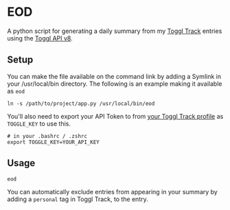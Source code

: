 # EOD

A python script for generating a daily summary from my [Toggl Track](https://www.toggl.com/) entries
using the [Toggl API v8](https://github.com/toggl/toggl_api_docs/blob/master/toggl_api.md).

## Setup

You can make the file available on the command link by adding a Symlink in your /usr/local/bin 
directory. The following is an example making it available as `eod`

```shell
ln -s /path/to/project/app.py /usr/local/bin/eod
```

You'll also need to export your API Token to from [your Toggl Track profile](https://track.toggl.com/profile)
as `TOGGLE_KEY` to use this.

```shell
# in your .bashrc / .zshrc
export TOGGLE_KEY=YOUR_API_KEY
```

## Usage

```shell
eod
```

You can automatically exclude entries from appearing in your summary by adding a `personal` tag 
in Toggl Track, to the entry.
